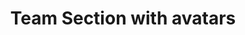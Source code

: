 ---
title: Team Section with avatars
category: Marketing
paid: true
isActive: true
ltr: {"vue":{"vueTail":[],"vueCss":[]},"react":{"jsxCss":[],"jsxTail":[{"label":"App.jsx","code":"export default () => {\n\n    const team = [\n        {\n            avatar: \"https://images.unsplash.com/photo-1511485977113-f34c92461ad9?ixlib=rb-1.2.1&q=80&fm=jpg&crop=faces&fit=crop&h=200&w=200&ixid=eyJhcHBfaWQiOjE3Nzg0fQ\",\n            name: \"Martiana dialan\",\n            title: \"Product designer\",\n            linkedin: \"javascript:void(0)\",\n            twitter: \"javascript:void(0)\",\n        },\n        {\n            avatar: \"https://api.uifaces.co/our-content/donated/xZ4wg2Xj.jpg\",\n            name: \"Micheal colorand\",\n            title: \"Software engineer\",\n            linkedin: \"javascript:void(0)\",\n            twitter: \"javascript:void(0)\",\n        },\n        {\n            avatar: \"https://randomuser.me/api/portraits/women/79.jpg\",\n            name: \"Brown Luis\",\n            title: \"Full stack engineer\",\n            linkedin: \"javascript:void(0)\",\n            twitter: \"javascript:void(0)\",\n        },\n        {\n            avatar: \"https://randomuser.me/api/portraits/women/63.jpg\",\n            name: \"Lysa sandiago\",\n            title: \"Head of designers\",\n            linkedin: \"javascript:void(0)\",\n            twitter: \"javascript:void(0)\",\n        },\n        {\n            avatar: \"https://randomuser.me/api/portraits/men/86.jpg\",\n            name: \"Daniel martin\",\n            title: \"Product designer\",\n            linkedin: \"javascript:void(0)\",\n            twitter: \"javascript:void(0)\",\n        },\n        {\n            avatar: \"https://randomuser.me/api/portraits/men/46.jpg\",\n            name: \"Vicky tanson\",\n            title: \"Product manager\",\n            linkedin: \"javascript:void(0)\",\n            twitter: \"javascript:void(0)\",\n        },\n    ]\n\n    return (\n        <section className=\"py-14\">\n            <div className=\"max-w-screen-xl mx-auto px-4 md:px-8\">\n                <div className=\"max-w-xl\">\n                    <h3 className=\"text-gray-800 text-3xl font-semibold sm:text-4xl\">\n                        Meet our team\n                    </h3>\n                    <p className=\"text-gray-600 mt-3\">\n                        Lorem Ipsum is simply dummy text of the printing and typesetting industry.Lorem Ipsum has been the industry's standard dummy.\n                    </p>\n                </div>\n                <div className=\"mt-12\">\n                    <ul className=\"grid gap-8 sm:grid-cols-2 lg:grid-cols-3\">\n                        {\n                            team.map((item, idx) => (\n                                <li key={idx} className=\"flex gap-4 items-center\">\n                                    <div className=\"flex-none w-24 h-24\">\n                                        <img\n                                            src={item.avatar}\n                                            className=\"w-full h-full rounded-full\"\n                                            alt=\"\"\n                                        />\n                                    </div>\n                                    <div>\n                                        <h4 className=\"text-gray-700 font-semibold sm:text-lg\">{item.name}</h4>\n                                        <p className=\"text-indigo-600\">{item.title}</p>\n                                        <div className=\"mt-3 flex gap-4 text-gray-400\">\n                                            <a href={item.twitter}>\n                                                <svg className=\"w-5 h-5 duration-150 hover:text-gray-500\" fill=\"currentColor\" viewBox=\"0 0 48 48\"><g clipPath=\"url(#clip0_17_80)\"><path fill=\"currentColor\" d=\"M15.1 43.5c18.11 0 28.017-15.006 28.017-28.016 0-.422-.01-.853-.029-1.275A19.998 19.998 0 0048 9.11c-1.795.798-3.7 1.32-5.652 1.546a9.9 9.9 0 004.33-5.445 19.794 19.794 0 01-6.251 2.39 9.86 9.86 0 00-16.788 8.979A27.97 27.97 0 013.346 6.299 9.859 9.859 0 006.393 19.44a9.86 9.86 0 01-4.462-1.228v.122a9.844 9.844 0 007.901 9.656 9.788 9.788 0 01-4.442.169 9.867 9.867 0 009.195 6.843A19.75 19.75 0 010 39.078 27.937 27.937 0 0015.1 43.5z\" /></g><defs><clipPath id=\"clip0_17_80\"><path fill=\"currentColor\" d=\"M0 0h48v48H0z\" /></clipPath></defs></svg>\n                                            </a>\n                                            <a href={item.linkedin}>\n                                                <svg className=\"w-5 h-5 duration-150 hover:text-gray-500\" fill=\"none\" viewBox=\"0 0 48 48\"><g clipPath=\"url(#clip0_17_68)\"><path fill=\"currentColor\" d=\"M44.447 0H3.544C1.584 0 0 1.547 0 3.46V44.53C0 46.444 1.584 48 3.544 48h40.903C46.407 48 48 46.444 48 44.54V3.46C48 1.546 46.406 0 44.447 0zM14.24 40.903H7.116V17.991h7.125v22.912zM10.678 14.87a4.127 4.127 0 01-4.134-4.125 4.127 4.127 0 014.134-4.125 4.125 4.125 0 010 8.25zm30.225 26.034h-7.115V29.766c0-2.653-.047-6.075-3.704-6.075-3.703 0-4.265 2.896-4.265 5.887v11.325h-7.107V17.991h6.826v3.13h.093c.947-1.8 3.272-3.702 6.731-3.702 7.21 0 8.541 4.744 8.541 10.912v12.572z\" /></g><defs><clipPath id=\"clip0_17_68\"><path fill=\"currentColor\" d=\"M0 0h48v48H0z\" /></clipPath></defs></svg>\n                                            </a>\n                                        </div>\n                                    </div>\n                                </li>\n                            ))\n                        }\n                    </ul>\n                </div>\n            </div>\n        </section>\n    )\n}"}]},"preview":"function App() {\n\n    const team = [\n        {\n            avatar: \"https://images.unsplash.com/photo-1511485977113-f34c92461ad9?ixlib=rb-1.2.1&q=80&fm=jpg&crop=faces&fit=crop&h=200&w=200&ixid=eyJhcHBfaWQiOjE3Nzg0fQ\",\n            name: \"Martiana dialan\",\n            title: \"Product designer\",\n            linkedin: \"javascript:void(0)\",\n            twitter: \"javascript:void(0)\",\n        },\n        {\n            avatar: \"https://api.uifaces.co/our-content/donated/xZ4wg2Xj.jpg\",\n            name: \"Micheal colorand\",\n            title: \"Software engineer\",\n            linkedin: \"javascript:void(0)\",\n            twitter: \"javascript:void(0)\",\n        },\n        {\n            avatar: \"https://randomuser.me/api/portraits/women/79.jpg\",\n            name: \"Brown Luis\",\n            title: \"Full stack engineer\",\n            linkedin: \"javascript:void(0)\",\n            twitter: \"javascript:void(0)\",\n        },\n        {\n            avatar: \"https://randomuser.me/api/portraits/women/63.jpg\",\n            name: \"Lysa sandiago\",\n            title: \"Head of designers\",\n            linkedin: \"javascript:void(0)\",\n            twitter: \"javascript:void(0)\",\n        },\n        {\n            avatar: \"https://randomuser.me/api/portraits/men/86.jpg\",\n            name: \"Daniel martin\",\n            title: \"Product designer\",\n            linkedin: \"javascript:void(0)\",\n            twitter: \"javascript:void(0)\",\n        },\n        {\n            avatar: \"https://randomuser.me/api/portraits/men/46.jpg\",\n            name: \"Vicky tanson\",\n            title: \"Product manager\",\n            linkedin: \"javascript:void(0)\",\n            twitter: \"javascript:void(0)\",\n        },\n    ]\n\n    return (\n        <section className=\"py-14\">\n            <div className=\"max-w-screen-xl mx-auto px-4 md:px-8\">\n                <div className=\"max-w-xl\">\n                    <h3 className=\"text-gray-800 text-3xl font-semibold sm:text-4xl\">\n                        Meet our team\n                    </h3>\n                    <p className=\"text-gray-600 mt-3\">\n                        Lorem Ipsum is simply dummy text of the printing and typesetting industry.Lorem Ipsum has been the industry's standard dummy.\n                    </p>\n                </div>\n                <div className=\"mt-12\">\n                    <ul className=\"grid gap-8 sm:grid-cols-2 lg:grid-cols-3\">\n                        {\n                            team.map((item, idx) => (\n                                <li key={idx} className=\"flex gap-4 items-center\">\n                                    <div className=\"flex-none w-24 h-24\">\n                                        <img\n                                            src={item.avatar}\n                                            className=\"w-full h-full rounded-full\"\n                                            alt=\"\"\n                                        />\n                                    </div>\n                                    <div>\n                                        <h4 className=\"text-gray-700 font-semibold sm:text-lg\">{item.name}</h4>\n                                        <p className=\"text-indigo-600\">{item.title}</p>\n                                        <div className=\"mt-3 flex gap-4 text-gray-400\">\n                                            <a href={item.twitter}>\n                                                <svg className=\"w-5 h-5 duration-150 hover:text-gray-500\" fill=\"currentColor\" viewBox=\"0 0 48 48\"><g clipPath=\"url(#clip0_17_80)\"><path fill=\"currentColor\" d=\"M15.1 43.5c18.11 0 28.017-15.006 28.017-28.016 0-.422-.01-.853-.029-1.275A19.998 19.998 0 0048 9.11c-1.795.798-3.7 1.32-5.652 1.546a9.9 9.9 0 004.33-5.445 19.794 19.794 0 01-6.251 2.39 9.86 9.86 0 00-16.788 8.979A27.97 27.97 0 013.346 6.299 9.859 9.859 0 006.393 19.44a9.86 9.86 0 01-4.462-1.228v.122a9.844 9.844 0 007.901 9.656 9.788 9.788 0 01-4.442.169 9.867 9.867 0 009.195 6.843A19.75 19.75 0 010 39.078 27.937 27.937 0 0015.1 43.5z\" /></g><defs><clipPath id=\"clip0_17_80\"><path fill=\"currentColor\" d=\"M0 0h48v48H0z\" /></clipPath></defs></svg>\n                                            </a>\n                                            <a href={item.linkedin}>\n                                                <svg className=\"w-5 h-5 duration-150 hover:text-gray-500\" fill=\"none\" viewBox=\"0 0 48 48\"><g clipPath=\"url(#clip0_17_68)\"><path fill=\"currentColor\" d=\"M44.447 0H3.544C1.584 0 0 1.547 0 3.46V44.53C0 46.444 1.584 48 3.544 48h40.903C46.407 48 48 46.444 48 44.54V3.46C48 1.546 46.406 0 44.447 0zM14.24 40.903H7.116V17.991h7.125v22.912zM10.678 14.87a4.127 4.127 0 01-4.134-4.125 4.127 4.127 0 014.134-4.125 4.125 4.125 0 010 8.25zm30.225 26.034h-7.115V29.766c0-2.653-.047-6.075-3.704-6.075-3.703 0-4.265 2.896-4.265 5.887v11.325h-7.107V17.991h6.826v3.13h.093c.947-1.8 3.272-3.702 6.731-3.702 7.21 0 8.541 4.744 8.541 10.912v12.572z\" /></g><defs><clipPath id=\"clip0_17_68\"><path fill=\"currentColor\" d=\"M0 0h48v48H0z\" /></clipPath></defs></svg>\n                                            </a>\n                                        </div>\n                                    </div>\n                                </li>\n                            ))\n                        }\n                    </ul>\n                </div>\n            </div>\n        </section>\n    )\n}"}
rtl: {"preview":"function App() {\n\n    const team = [\n        {\n            avatar: \"https://images.unsplash.com/photo-1511485977113-f34c92461ad9?ixlib=rb-1.2.1&q=80&fm=jpg&crop=faces&fit=crop&h=200&w=200&ixid=eyJhcHBfaWQiOjE3Nzg0fQ\",\n            name: \"مارتيانا ديالان\",\n            title: \"مصمم المنتج\",\n            linkedin: \"javascript:void(0)\",\n            twitter: \"javascript:void(0)\"\n        },\n        {\n            avatar: \"https://api.uifaces.co/our-content/donated/xZ4wg2Xj.jpg\",\n            name: \"ميشيل كولوراند\",\n            title: \"مهندس برمجيات\",\n            linkedin: \"javascript:void(0)\",\n            twitter: \"javascript:void(0)\"\n        },\n        {\n            avatar: \"https://randomuser.me/api/portraits/women/79.jpg\",\n            name: \"براون لويس\",\n            title: \"مهندس Full stack\",\n            linkedin: \"javascript:void(0)\",\n            twitter: \"javascript:void(0)\"\n        },\n        {\n            avatar: \"https://randomuser.me/api/portraits/women/63.jpg\",\n            name: \"ليسا ساندياجو\",\n            title: \"رئيس المصممين\",\n            linkedin: \"javascript:void(0)\",\n            twitter: \"javascript:void(0)\"\n        },\n        {\n            avatar: \"https://randomuser.me/api/portraits/men/86.jpg\",\n            name: \"دانيال مارتن\",\n            title: \"مصمم المنتج\",\n            linkedin: \"javascript:void(0)\",\n            twitter: \"javascript:void(0)\"\n        },\n        {\n            avatar: \"https://randomuser.me/api/portraits/men/46.jpg\",\n            name: \"فيكي تانسون\",\n            title: \"مدير الإنتاج\",\n            linkedin: \"javascript:void(0)\",\n            twitter: \"javascript:void(0)\"\n        },\n    ]\n\n    return (\n        <section className=\"py-14\">\n            <div className=\"max-w-screen-xl mx-auto px-4 md:px-8\">\n                <div className=\"max-w-xl\">\n                    <h3 className=\"text-gray-800 text-3xl font-semibold sm:text-4xl\">\n                        التق بفريقنا\n                    </h3>\n                    <p className=\"text-gray-600 mt-3\">\n                        لوريم إيبسوم هو ببساطة نص شكلي في صناعة الطباعة والتنضيد.\n                    </p>\n                </div>\n                <div className=\"mt-12\">\n                    <ul className=\"grid gap-8 sm:grid-cols-2 lg:grid-cols-3\">\n                        {\n                            team.map((item, idx) => (\n                                <li key={idx} className=\"flex gap-4 items-center\">\n                                    <div className=\"flex-none w-24 h-24\">\n                                        <img\n                                            src={item.avatar}\n                                            className=\"w-full h-full rounded-full\"\n                                            alt=\"\"\n                                        />\n                                    </div>\n                                    <div>\n                                        <h4 className=\"text-gray-700 font-semibold sm:text-lg\">{item.name}</h4>\n                                        <p className=\"text-indigo-600\">{item.title}</p>\n                                        <div className=\"mt-3 flex gap-4 text-gray-400\">\n                                            <a href={item.twitter}>\n                                                <svg className=\"w-5 h-5 duration-150 hover:text-gray-500\" fill=\"currentColor\" viewBox=\"0 0 48 48\"><g clipPath=\"url(#clip0_17_80)\"><path fill=\"currentColor\" d=\"M15.1 43.5c18.11 0 28.017-15.006 28.017-28.016 0-.422-.01-.853-.029-1.275A19.998 19.998 0 0048 9.11c-1.795.798-3.7 1.32-5.652 1.546a9.9 9.9 0 004.33-5.445 19.794 19.794 0 01-6.251 2.39 9.86 9.86 0 00-16.788 8.979A27.97 27.97 0 013.346 6.299 9.859 9.859 0 006.393 19.44a9.86 9.86 0 01-4.462-1.228v.122a9.844 9.844 0 007.901 9.656 9.788 9.788 0 01-4.442.169 9.867 9.867 0 009.195 6.843A19.75 19.75 0 010 39.078 27.937 27.937 0 0015.1 43.5z\" /></g><defs><clipPath id=\"clip0_17_80\"><path fill=\"currentColor\" d=\"M0 0h48v48H0z\" /></clipPath></defs></svg>\n                                            </a>\n                                            <a href={item.linkedin}>\n                                                <svg className=\"w-5 h-5 duration-150 hover:text-gray-500\" fill=\"none\" viewBox=\"0 0 48 48\"><g clipPath=\"url(#clip0_17_68)\"><path fill=\"currentColor\" d=\"M44.447 0H3.544C1.584 0 0 1.547 0 3.46V44.53C0 46.444 1.584 48 3.544 48h40.903C46.407 48 48 46.444 48 44.54V3.46C48 1.546 46.406 0 44.447 0zM14.24 40.903H7.116V17.991h7.125v22.912zM10.678 14.87a4.127 4.127 0 01-4.134-4.125 4.127 4.127 0 014.134-4.125 4.125 4.125 0 010 8.25zm30.225 26.034h-7.115V29.766c0-2.653-.047-6.075-3.704-6.075-3.703 0-4.265 2.896-4.265 5.887v11.325h-7.107V17.991h6.826v3.13h.093c.947-1.8 3.272-3.702 6.731-3.702 7.21 0 8.541 4.744 8.541 10.912v12.572z\" /></g><defs><clipPath id=\"clip0_17_68\"><path fill=\"currentColor\" d=\"M0 0h48v48H0z\" /></clipPath></defs></svg>\n                                            </a>\n                                        </div>\n                                    </div>\n                                </li>\n                            ))\n                        }\n                    </ul>\n                </div>\n            </div>\n        </section>\n    )\n}","react":{"jsxTail":[{"code":"export default () => {\n\n    const team = [\n        {\n            avatar: \"https://images.unsplash.com/photo-1511485977113-f34c92461ad9?ixlib=rb-1.2.1&q=80&fm=jpg&crop=faces&fit=crop&h=200&w=200&ixid=eyJhcHBfaWQiOjE3Nzg0fQ\",\n            name: \"مارتيانا ديالان\",\n            title: \"مصمم المنتج\",\n            linkedin: \"javascript:void(0)\",\n            twitter: \"javascript:void(0)\"\n        },\n        {\n            avatar: \"https://api.uifaces.co/our-content/donated/xZ4wg2Xj.jpg\",\n            name: \"ميشيل كولوراند\",\n            title: \"مهندس برمجيات\",\n            linkedin: \"javascript:void(0)\",\n            twitter: \"javascript:void(0)\"\n        },\n        {\n            avatar: \"https://randomuser.me/api/portraits/women/79.jpg\",\n            name: \"براون لويس\",\n            title: \"مهندس Full stack\",\n            linkedin: \"javascript:void(0)\",\n            twitter: \"javascript:void(0)\"\n        },\n        {\n            avatar: \"https://randomuser.me/api/portraits/women/63.jpg\",\n            name: \"ليسا ساندياجو\",\n            title: \"رئيس المصممين\",\n            linkedin: \"javascript:void(0)\",\n            twitter: \"javascript:void(0)\"\n        },\n        {\n            avatar: \"https://randomuser.me/api/portraits/men/86.jpg\",\n            name: \"دانيال مارتن\",\n            title: \"مصمم المنتج\",\n            linkedin: \"javascript:void(0)\",\n            twitter: \"javascript:void(0)\"\n        },\n        {\n            avatar: \"https://randomuser.me/api/portraits/men/46.jpg\",\n            name: \"فيكي تانسون\",\n            title: \"مدير الإنتاج\",\n            linkedin: \"javascript:void(0)\",\n            twitter: \"javascript:void(0)\"\n        },\n    ]\n\n    return (\n        <section className=\"py-14\">\n            <div className=\"max-w-screen-xl mx-auto px-4 md:px-8\">\n                <div className=\"max-w-xl\">\n                    <h3 className=\"text-gray-800 text-3xl font-semibold sm:text-4xl\">\n                        التق بفريقنا\n                    </h3>\n                    <p className=\"text-gray-600 mt-3\">\n                        لوريم إيبسوم هو ببساطة نص شكلي في صناعة الطباعة والتنضيد.\n                    </p>\n                </div>\n                <div className=\"mt-12\">\n                    <ul className=\"grid gap-8 sm:grid-cols-2 lg:grid-cols-3\">\n                        {\n                            team.map((item, idx) => (\n                                <li key={idx} className=\"flex gap-4 items-center\">\n                                    <div className=\"flex-none w-24 h-24\">\n                                        <img\n                                            src={item.avatar}\n                                            className=\"w-full h-full rounded-full\"\n                                            alt=\"\"\n                                        />\n                                    </div>\n                                    <div>\n                                        <h4 className=\"text-gray-700 font-semibold sm:text-lg\">{item.name}</h4>\n                                        <p className=\"text-indigo-600\">{item.title}</p>\n                                        <div className=\"mt-3 flex gap-4 text-gray-400\">\n                                            <a href={item.twitter}>\n                                                <svg className=\"w-5 h-5 duration-150 hover:text-gray-500\" fill=\"currentColor\" viewBox=\"0 0 48 48\"><g clipPath=\"url(#clip0_17_80)\"><path fill=\"currentColor\" d=\"M15.1 43.5c18.11 0 28.017-15.006 28.017-28.016 0-.422-.01-.853-.029-1.275A19.998 19.998 0 0048 9.11c-1.795.798-3.7 1.32-5.652 1.546a9.9 9.9 0 004.33-5.445 19.794 19.794 0 01-6.251 2.39 9.86 9.86 0 00-16.788 8.979A27.97 27.97 0 013.346 6.299 9.859 9.859 0 006.393 19.44a9.86 9.86 0 01-4.462-1.228v.122a9.844 9.844 0 007.901 9.656 9.788 9.788 0 01-4.442.169 9.867 9.867 0 009.195 6.843A19.75 19.75 0 010 39.078 27.937 27.937 0 0015.1 43.5z\" /></g><defs><clipPath id=\"clip0_17_80\"><path fill=\"currentColor\" d=\"M0 0h48v48H0z\" /></clipPath></defs></svg>\n                                            </a>\n                                            <a href={item.linkedin}>\n                                                <svg className=\"w-5 h-5 duration-150 hover:text-gray-500\" fill=\"none\" viewBox=\"0 0 48 48\"><g clipPath=\"url(#clip0_17_68)\"><path fill=\"currentColor\" d=\"M44.447 0H3.544C1.584 0 0 1.547 0 3.46V44.53C0 46.444 1.584 48 3.544 48h40.903C46.407 48 48 46.444 48 44.54V3.46C48 1.546 46.406 0 44.447 0zM14.24 40.903H7.116V17.991h7.125v22.912zM10.678 14.87a4.127 4.127 0 01-4.134-4.125 4.127 4.127 0 014.134-4.125 4.125 4.125 0 010 8.25zm30.225 26.034h-7.115V29.766c0-2.653-.047-6.075-3.704-6.075-3.703 0-4.265 2.896-4.265 5.887v11.325h-7.107V17.991h6.826v3.13h.093c.947-1.8 3.272-3.702 6.731-3.702 7.21 0 8.541 4.744 8.541 10.912v12.572z\" /></g><defs><clipPath id=\"clip0_17_68\"><path fill=\"currentColor\" d=\"M0 0h48v48H0z\" /></clipPath></defs></svg>\n                                            </a>\n                                        </div>\n                                    </div>\n                                </li>\n                            ))\n                        }\n                    </ul>\n                </div>\n            </div>\n        </section>\n    )\n}","label":"App.jsx"}],"jsxCss":[]},"vue":{"vueTail":[],"vueCss":[]}}
slug: /team-sections
id: 63bde9bd-6286-4236-884f-5097f1bf7638
created_at: 1670764619705
---